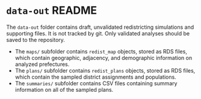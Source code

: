 # `data-out` README

The `data-out` folder contains draft, unvalidated redistricting simulations and supporting files.
It is not tracked by git.  Only validated analyses should be saved to the repository.

- The `maps/` subfolder contains `redist_map` objects, stored as RDS files,
  which contain geographic, adjacency, and demographic information on analyzed
  prefectures.
- The `plans/` subfolder contains `redist_plans` objects, stored as RDS files,
  which contain the sampled district assignments and populations.
- The `summaries/` subfolder contains CSV files containing summary information
  on all of the sampled plans.
